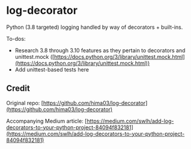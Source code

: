 # log-decorator
Python (3.8 targeted) logging handled by way of decorators + built-ins.

To-dos:
* Research 3.8 through 3.10 features as they pertain to decorators and unittest.mock ([https://docs.python.org/3/library/unittest.mock.html](https://docs.python.org/3/library/unittest.mock.html))
* Add unittest-based tests here

## Credit
Original repo: [https://github.com/hima03/log-decorator](https://github.com/hima03/log-decorator)

Accompanying Medium article: [https://medium.com/swlh/add-log-decorators-to-your-python-project-84094f832181](https://medium.com/swlh/add-log-decorators-to-your-python-project-84094f832181)
